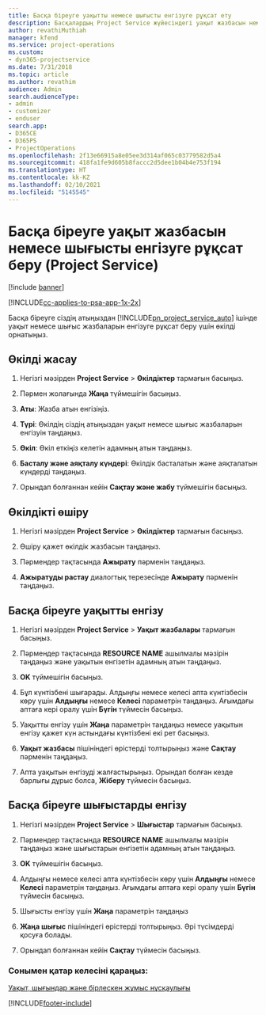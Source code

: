 ```yaml
---
title: Басқа біреуге уақытты немесе шығысты енгізуге рұқсат ету
description: Басқалардың Project Service жүйесіндегі уақыт жазбасын немесе шығысты енгізуге мүмкіндік беру жолы
author: revathiMuthiah
manager: kfend
ms.service: project-operations
ms.custom:
- dyn365-projectservice
ms.date: 7/31/2018
ms.topic: article
ms.author: revathim
audience: Admin
search.audienceType:
- admin
- customizer
- enduser
search.app:
- D365CE
- D365PS
- ProjectOperations
ms.openlocfilehash: 2f13e66915a8e05ee3d314af065c03779582d5a4
ms.sourcegitcommit: 418fa1fe9d605b8faccc2d5dee1b04b4e753f194
ms.translationtype: HT
ms.contentlocale: kk-KZ
ms.lasthandoff: 02/10/2021
ms.locfileid: "5145545"
---
```

# <a name="allow-someone-else-to-enter-your-time-entry-or-expense-project-service"></a>Басқа біреуге уақыт жазбасын немесе шығысты енгізуге рұқсат беру (Project Service)

[!include [banner](../includes/psa-now-project-operations.md)]

[!INCLUDE[cc-applies-to-psa-app-1x-2x](../includes/cc-applies-to-psa-app-1x-2x.md)]

Басқа біреуге сіздің атыңыздан [!INCLUDE[pn_project_service_auto](../includes/pn-project-service-auto.md)] ішінде уақыт немесе шығыс жазбаларын енгізуге рұқсат беру үшін өкілді орнатыңыз.  
  
## <a name="create-a-delegate"></a>Өкілді жасау  
  
1.  Негізгі мәзірден **Project Service** > **Өкілдіктер** тармағын басыңыз.  
  
2.  Пәрмен жолағында **Жаңа** түймешігін басыңыз.  
  
3. **Аты**: Жазба атын енгізіңіз.  
  
4. **Түрі**: Өкілдің сіздің атыңыздан уақыт немесе шығыс жазбаларын енгізуін таңдаңыз.  
  
5. **Өкіл**: Өкіл еткіңіз келетін адамның атын таңдаңыз.  
  
6. **Басталу және аяқталу күндері**: Өкілдік басталатын және аяқталатын күндерді таңдаңыз.  
  
7.  Орындап болғаннан кейін **Сақтау және жабу** түймешігін басыңыз.  
  
## <a name="turn-off-delegation"></a>Өкілдікті өшіру  
  
1.  Негізгі мәзірден **Project Service** > **Өкілдіктер** тармағын басыңыз.  
  
2.  Өшіру қажет өкілдік жазбасын таңдаңыз.  
  
3.  Пәрмендер тақтасында **Ажырату** пәрменін таңдаңыз.  
  
4.  **Ажыратуды растау** диалогтық терезесінде **Ажырату** пәрменін таңдаңыз.  
  
## <a name="enter-time-for-someone-else"></a>Басқа біреуге уақытты енгізу  
  
1.  Негізгі мәзірден **Project Service** > **Уақыт жазбалары** тармағын басыңыз.  
  
2.  Пәрмендер тақтасында **RESOURCE NAME** ашылмалы мәзірін таңдаңыз және уақытын енгізетін адамның атын таңдаңыз.  
  
3.  **OK** түймешігін басыңыз.  
  
4.  Бұл күнтізбені шығарады. Алдыңғы немесе келесі апта күнтізбесін көру үшін **Алдыңғы** немесе **Келесі** параметрін таңдаңыз. Ағымдағы аптаға кері оралу үшін **Бүгін** түймесін басыңыз.  
  
5.  Уақытты енгізу үшін **Жаңа** параметрін таңдаңыз немесе уақытын енгізу қажет күн астындағы күнтізбені екі рет басыңыз.  
  
6.  **Уақыт жазбасы** пішініндегі өрістерді толтырыңыз және **Сақтау** пәрменін таңдаңыз.  
  
7.  Апта уақытын енгізуді жалғастырыңыз. Орындап болған кезде барлығы дұрыс болса, **Жіберу** түймесін басыңыз.  
  
## <a name="enter-expenses-for-someone-else"></a>Басқа біреуге шығыстарды енгізу  
  
1.  Негізгі мәзірден **Project Service** > **Шығыстар** тармағын басыңыз.  
  
2.  Пәрмендер тақтасында **RESOURCE NAME** ашылмалы мәзірін таңдаңыз және шығыстарын енгізетін адамның атын таңдаңыз.  
  
3.  **OK** түймешігін басыңыз.  
  
4.  Алдыңғы немесе келесі апта күнтізбесін көру үшін **Алдыңғы** немесе **Келесі** параметрін таңдаңыз. Ағымдағы аптаға кері оралу үшін **Бүгін** түймесін басыңыз.  
  
5.  Шығысты енгізу үшін **Жаңа** параметрін таңдаңыз  
  
6.  **Жаңа шығыс** пішініндегі өрістерді толтырыңыз. Әрі түсімдерді қосуға болады.  
  
7.  Орындап болғаннан кейін **Сақтау** түймесін басыңыз.  
  
### <a name="see-also"></a>Сонымен қатар келесіні қараңыз:  
 [Уақыт, шығындар және бірлескен жұмыс нұсқаулығы](../psa/time-expense-collaboration-guide.md)


[!INCLUDE[footer-include](../includes/footer-banner.md)]
